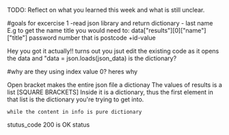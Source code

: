 TODO: Reflect on what you learned this week and what is still unclear.

#goals for excercise 1
-read json library and return dictionary
    - last name
        E.g to get the name title you would need to:
         data["results"][0]["name"]["title"]
    password
    number that is postcode +id-value

Hey you got it actually!!
turns out you jsut edit the existing code as it opens the data and "data = json.loads(json_data) is the dictionary?

#why are they using index value 0?
heres why

Open bracket makes the entire json file a dictionay
    The values of results is a list [SQUARE BRACKETS]
        Inside it is a dictionary, thus the first element in that list is the dictionary you're trying to get into.

    while the content in info is pure dictionary


stutus_code 200 is OK status